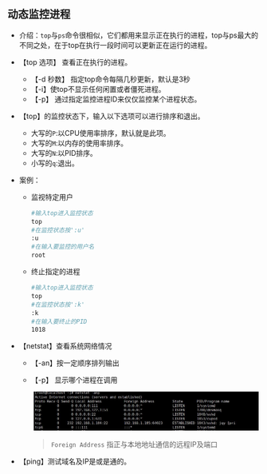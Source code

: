 ## 动态监控进程

- 介绍：`top`与`ps`命令很相似，它们都用来显示正在执行的进程，top与ps最大的不同之处，在于top在执行一段时间可以更新正在运行的进程。

- 【top 选项】 查看正在执行的进程。
   - 【-d 秒数】 指定top命令每隔几秒更新，默认是3秒
   - 【-i】使top不显示任何闲置或者僵死进程。
   - 【-p】 通过指定监控进程ID来仅仅监控某个进程状态。
- 【top】的监控状态下，输入以下选项可以进行排序和退出。
   - 大写的`P`:以CPU使用率排序，默认就是此项。
   - 大写的`M`:以内存的使用率排序。
   - 大写的`N`:以PID排序。
   - 小写的`q`:退出。

- 案例：

   - 监视特定用户
      ```bash
      #输入top进入监控状态
      top
      #在监控状态按':u'
      :u
      #在输入要监控的用户名
      root
      ```
   - 终止指定的进程
     ```bash
     #输入top进入监控状态
     top
     #在监控状态按':k'
     :k
     #在输入要终止的PID
     1018
     ```

- 【netstat】查看系统网络情况
  - 【-an】按一定顺序排列输出
  - 【-p】 显示哪个进程在调用

    ![图片](../imgs/liunx/11.jpg)

    > `Foreign Address` 指正与本地地址通信的远程IP及端口


- 【ping】测试域名及IP是或是通的。

   